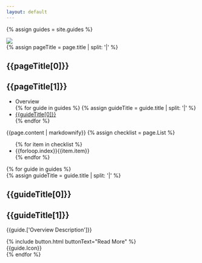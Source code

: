 ```yaml
---
layout: default
---
```


{% assign guides = site.guides %}
<section id="pageBanner">
  <div class="flex page--banner" style="background-color:{{page.['Page Banner Colour']}}">
    <div class="flex__leftCol"></div>
    <div class="flex__mainCol">
      <img src="/docs/{{page.['Page Banner Image']}}">
    </div>
    <div class="flex__rightCol"></div>
  </div>
</section>
<section id="pageTitle">
  <div class="flex page--title">
    <div class="flex__leftCol"></div>
    <div class="flex__mainCol">
      {% assign pageTitle = page.title | split: '|' %}
      <h1>{{pageTitle[0]}}</h1>
      <h1 class="secondary">{{pageTitle[1]}}</h1>
    </div>
    <div class="flex__rightCol"></div>
  </div>
</section>
<section id="pageDescription">
  <div class="flex">
    <div class="flex__leftCol">
      <ul class="section__menu">
        <li>Overview</li>
        {% for guide in guides %}
          {% assign guideTitle = guide.title | split: '|' %}
          <li><a href="/docs{{guide.url}}">{{guideTitle[0]}}</a></li>
        {% endfor %}
      </ul>
    </div>
    <div class="flex__mainCol">
      {{page.content | markdownify}}
      {% assign checklist = page.List %}
      <ul class="page--checklist">
        {% for item in checklist %}
          <li><span class="page__checklist-number">{{forloop.index}}</span><span class="page__checklist-title">{{item.item}}</span></li>
        {% endfor %}
      </ul>
    </div>
    <div class="flex__rightCol"></div>
  </div>
</section>
{% for guide in guides %}
  <section id="pageGuides">
    <div class="flex page--guides guide--{{guide.Colours}}">
      <a class="guide__link" href="/docs{{guide.url}}"></a>
      <div class="flex__leftCol"></div>
      <div class="flex__mainCol">
        <div class="guide__inner-content">
        {% assign guideTitle = guide.title | split: '|' %}
        <h1>{{guideTitle[0]}}</h1>
        <h1 class="secondary">{{guideTitle[1]}}</h1>
        <p>{{guide.['Overview Description']}}</p>
        {% include button.html buttonText="Read More" %}
        </div>
      </div>
      <div class="flex__rightCol">
        {{guide.Icon}}
      </div>
    </div>
  </section>
{% endfor %}
